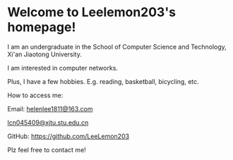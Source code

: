 # Welcome to Leelemon203's homepage!

I am an undergraduate in the School of Computer Science and Technology, Xi'an Jiaotong University.

I am interested in computer networks.

Plus, I have a few hobbies. E.g. reading, basketball, bicycling, etc.

How to access me:

Email: helenlee1811@163.com

lcn045409@xjtu.stu.edu.cn

GitHub: https://github.com/LeeLemon203

Plz feel free to contact me!
